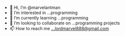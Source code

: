 - 👋 Hi, I’m @marvelantman
- 👀 I’m interested in ...programming
- 🌱 I’m currently learning ...programming
- 💞️ I’m looking to collaborate on ...programming projects
- 📫 How to reach me ...lordmarvel888@gmail.com

<!---
marvelantman/marvelantman is a ✨ special ✨ repository because its `README.md` (this file) appears on your GitHub profile.
You can click the Preview link to take a look at your changes.
--->
